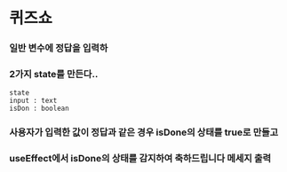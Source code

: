# 퀴즈쇼

### 일반 변수에 정답을 입력하

### 2가지 state를 만든다..

```
state
input : text
isDon : boolean
```

### 사용자가 입력한 값이 정답과 같은 경우 isDone의 상태를 true로 만들고

### useEffect에서 isDone의 상태를 감지하여 축하드립니다 메세지 출력
